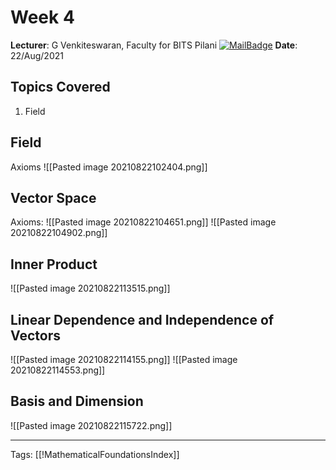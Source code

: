 # Week 4
**Lecturer**: G Venkiteswaran, Faculty for BITS Pilani
[![MailBadge](https://img.shields.io/badge/-gvenki@pilani.bits--pilani.ac.in-EA4335?style=for-the-badge&logo=gmail&logoColor=white)](mailto:gvenki@pilani.bits-pilani.ac.in)
**Date**: 22/Aug/2021

## Topics Covered
1. Field

## Field
Axioms
![[Pasted image 20210822102404.png]]

## Vector Space
Axioms:
![[Pasted image 20210822104651.png]]
![[Pasted image 20210822104902.png]]

## Inner Product
![[Pasted image 20210822113515.png]]

## Linear Dependence and Independence of Vectors
![[Pasted image 20210822114155.png]]
![[Pasted image 20210822114553.png]]

## Basis and Dimension
![[Pasted image 20210822115722.png]]

---
Tags: [[!MathematicalFoundationsIndex]]